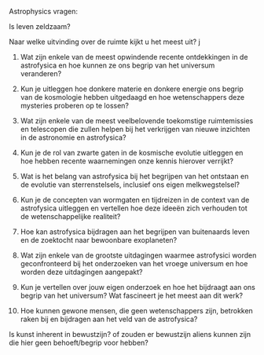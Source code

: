 

Astrophysics vragen:

Is leven zeldzaam?

Naar welke uitvinding over de ruimte kijkt u het meest uit?
j
1. Wat zijn enkele van de meest opwindende recente ontdekkingen in de astrofysica en hoe kunnen ze ons begrip van het universum veranderen?
    
2. Kun je uitleggen hoe donkere materie en donkere energie ons begrip van de kosmologie hebben uitgedaagd en hoe wetenschappers deze mysteries proberen op te lossen?
    
3. Wat zijn enkele van de meest veelbelovende toekomstige ruimtemissies en telescopen die zullen helpen bij het verkrijgen van nieuwe inzichten in de astronomie en astrofysica?
    
4. Kun je de rol van zwarte gaten in de kosmische evolutie uitleggen en hoe hebben recente waarnemingen onze kennis hierover verrijkt?
    
5. Wat is het belang van astrofysica bij het begrijpen van het ontstaan en de evolutie van sterrenstelsels, inclusief ons eigen melkwegstelsel?
    
6. Kun je de concepten van wormgaten en tijdreizen in de context van de astrofysica uitleggen en vertellen hoe deze ideeën zich verhouden tot de wetenschappelijke realiteit?
    
7. Hoe kan astrofysica bijdragen aan het begrijpen van buitenaards leven en de zoektocht naar bewoonbare exoplaneten?
    
8. Wat zijn enkele van de grootste uitdagingen waarmee astrofysici worden geconfronteerd bij het onderzoeken van het vroege universum en hoe worden deze uitdagingen aangepakt?
    
9. Kun je vertellen over jouw eigen onderzoek en hoe het bijdraagt aan ons begrip van het universum? Wat fascineert je het meest aan dit werk?
    
10. Hoe kunnen gewone mensen, die geen wetenschappers zijn, betrokken raken bij en bijdragen aan het veld van de astrofysica?


Is kunst inherent in bewustzijn? of zouden er bewustzijn  aliens kunnen zijn die hier geen behoeft/begrip voor hebben?